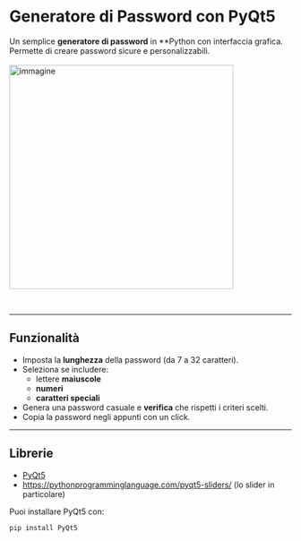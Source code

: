 # Generatore di Password con PyQt5

Un semplice **generatore di password** in **Python con interfaccia grafica.  
Permette di creare password sicure e personalizzabili.
<br>
<br>
<img height="400" alt="immagine" src="https://github.com/user-attachments/assets/b0df7c43-8994-43de-b663-7b6aae919463" />


<br>

---

## Funzionalità
- Imposta la **lunghezza** della password (da 7 a 32 caratteri).
- Seleziona se includere:
  - lettere **maiuscole**  
  -  **numeri**  
  - **caratteri speciali**  
- Genera una password casuale e **verifica** che rispetti i criteri scelti.
- Copia la password negli appunti con un click.

---

## Librerie
  - [PyQt5](https://pypi.org/project/PyQt5/)
  - https://pythonprogramminglanguage.com/pyqt5-sliders/ (lo slider in particolare)

Puoi installare PyQt5 con:
```bash
pip install PyQt5
